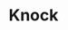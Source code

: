 ---
title: "Knock"
permalink: /spells/knock/
tags:
  - Spell
  - 2nd Level
  - Transmutation
available_for:
  - Bard
  - Sorcerer
  - Wizard
level: "2nd Level"
school: "Transmutation"
range: "60 ft"
comp:
  - V
description: |
  Choose an object that you can see within range. The object can be a door, a box, a chest, a set of manacles, a padlock, or another object that contains a mundane or magical means that prevents access.

  A target that is held shut by a mundane lock or that is stuck or barred becomes unlocked, unstuck, or unbarred. If the object has multiple locks, only one of them is unlocked.

  If you choose a target that is held shut with arcane lock, that spell is suppressed for 10 minutes, during which time the target can be opened and shut normally.

  When you cast the spell, a loud knock, audible from as far away as 300 feet, emanates from the target object.
excerpt: "Choose an object that you can see within range."
source: "Basic Rules"
---